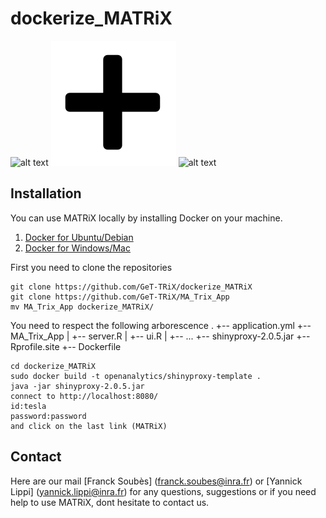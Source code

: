 # dockerize_MATRiX
![alt text](https://avatars0.githubusercontent.com/u/5429470?s=200&v=4 )
![alt text](img/plus-math.png)
![alt text](https://avatars2.githubusercontent.com/u/274806?s=200&v=4 )


## Installation

You can use MATRiX locally by installing Docker on your machine.
1. [Docker for Ubuntu/Debian](https://docs.docker.com/install/linux/docker-ce/ubuntu/)
2. [Docker for Windows/Mac](https://www.docker.com/)

First you need to clone the repositories
```
git clone https://github.com/GeT-TRiX/dockerize_MATRiX
git clone https://github.com/GeT-TRiX/MA_Trix_App
mv MA_Trix_App dockerize_MATRiX/
```
You need to respect the following arborescence
.
+-- application.yml
+-- MA_Trix_App
|   +-- server.R
|   +-- ui.R
|   +-- ...
+-- shinyproxy-2.0.5.jar
+-- Rprofile.site
+-- Dockerfile

```
cd dockerize_MATRiX
sudo docker build -t openanalytics/shinyproxy-template .
java -jar shinyproxy-2.0.5.jar
connect to http://localhost:8080/
id:tesla
password:password
and click on the last link (MATRiX)
```

## Contact

Here are our mail [Franck Soubès] (franck.soubes@inra.fr) or [Yannick Lippi] (yannick.lippi@inra.fr) for any questions, suggestions or if you need help to use MATRiX, dont hesitate to contact us.
